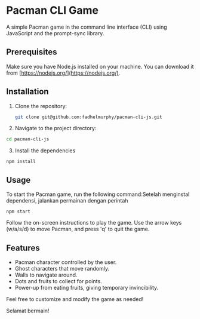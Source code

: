 # Pacman CLI Game

A simple Pacman game in the command line interface (CLI) using JavaScript and the prompt-sync library.

## Prerequisites

Make sure you have Node.js installed on your machine. You can download it from [https://nodejs.org/](https://nodejs.org/).

## Installation

1. Clone the repository:

   ```bash
   git clone git@github.com:fadhelmurphy/pacman-cli-js.git


   ```
2. Navigate to the project directory:

```bash
cd pacman-cli-js
```

3. Install the dependencies

```npm
npm install
```

## Usage

To start the Pacman game, run the following command:Setelah menginstal dependensi, jalankan permainan dengan perintah

```
npm start
```

Follow the on-screen instructions to play the game. Use the arrow keys (w/a/s/d) to move Pacman, and press 'q' to quit the game.

## Features

* Pacman character controlled by the user.
* Ghost characters that move randomly.
* Walls to navigate around.
* Dots and fruits to collect for points.
* Power-up from eating fruits, giving temporary invincibility.

Feel free to customize and modify the game as needed!

Selamat bermain!
